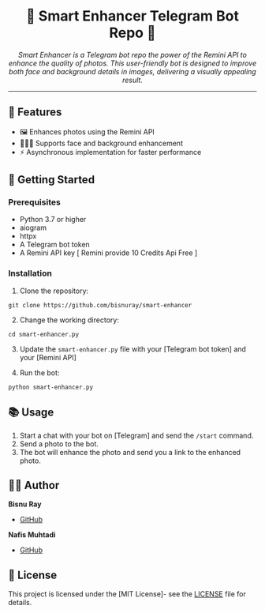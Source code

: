 <h1 align="center">📸 Smart Enhancer Telegram Bot Repo 🤖</h1>

<p align="center">
  <em>Smart Enhancer is a Telegram bot repo the power of the Remini API to enhance the quality of photos. This user-friendly bot is designed to improve both face and background details in images, delivering a visually appealing result. </em>
</p>

<hr>

## 🌟 Features

- 🖼️ Enhances photos using the Remini API
- 🧑‍🤝‍🧑 Supports face and background enhancement
- ⚡ Asynchronous implementation for faster performance

## 🚀 Getting Started

### Prerequisites

- Python 3.7 or higher
- aiogram
- httpx
- A Telegram bot token
- A Remini API key [ Remini provide 10 Credits Api Free ]

### Installation

1. Clone the repository:
````
git clone https://github.com/bisnuray/smart-enhancer
````
2. Change the working directory:

```
cd smart-enhancer.py
````

3. Update the `smart-enhancer.py` file with your [Telegram bot token] and your [Remini API]



4. Run the bot:

````
python smart-enhancer.py
````

## 📚 Usage

1. Start a chat with your bot on [Telegram] and send the `/start` command.
2. Send a photo to the bot.
3. The bot will enhance the photo and send you a link to the enhanced photo.

## 👨‍💻 Author

**Bisnu Ray**

- [GitHub](https://github.com/bisnuray)

**Nafis Muhtadi**

- [GitHub](https://github.com/NafisMuhtadi)

## 📜 License

This project is licensed under the [MIT License]- see the [LICENSE]([LICENSE](https://github.com/bisnuray/smart-enhancer/blob/main/LICENSE)) file for details.
